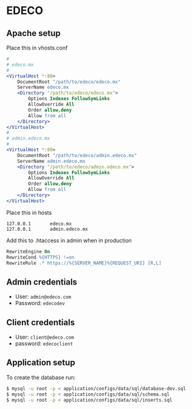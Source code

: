 # EDECO

## Apache setup

Place this in vhosts.conf

```apache
#
# edeco.mx
#
<VirtualHost *:80>
    DocumentRoot "/path/to/edeco/edeco.mx"
    ServerName edeco.mx
    <Directory "/path/to/edeco/edeco.mx">
        Options Indexes FollowSymLinks
        AllowOverride All
        Order allow,deny
        Allow from all
    </Directory>
</VirtualHost>
#
# admin.edeco.mx
#
<VirtualHost *:80>
    DocumentRoot "/path/to/edeco/admin.edeco.mx"
    ServerName admin.edeco.mx
    <Directory "/path/to/edeco/admin.edeco.mx">
        Options Indexes FollowSymLinks
        AllowOverride All
        Order allow,deny
        Allow from all
    </Directory>
</VirtualHost>
```

Place this in hosts

```
127.0.0.1       edeco.mx
127.0.0.1       admin.edeco.mx
```

Add this to .htaccess in admin when in production

```apache
RewriteEngine On
RewriteCond %{HTTPS} !=on
RewriteRule .* https://%{SERVER_NAME}%{REQUEST_URI} [R,L]
```

## Admin credentials

* User: `admin@edeco.com`
* Password: `edecodev`

## Client credentials

* User: `client@edeco.com`
* password: `edecoclient`

## Application setup

To create the database run:

```bash
$ mysql -u root -p < application/configs/data/sql/database-dev.sql
$ mysql -u root -p < application/configs/data/sql/schema.sql
$ mysql -u root -p < application/configs/data/sql/inserts.sql
```
